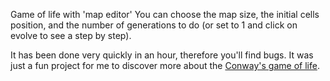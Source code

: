 Game of life with 'map editor'
You can choose the map size, the initial cells position, and the number of
generations to do (or set to 1 and click on evolve to see a step by step).

It has been done very quickly in an hour, therefore you'll find bugs.
It was just a fun project for me to discover more about the
[Conway's game of life](https://en.wikipedia.org/wiki/Conway's_Game_of_Life).
